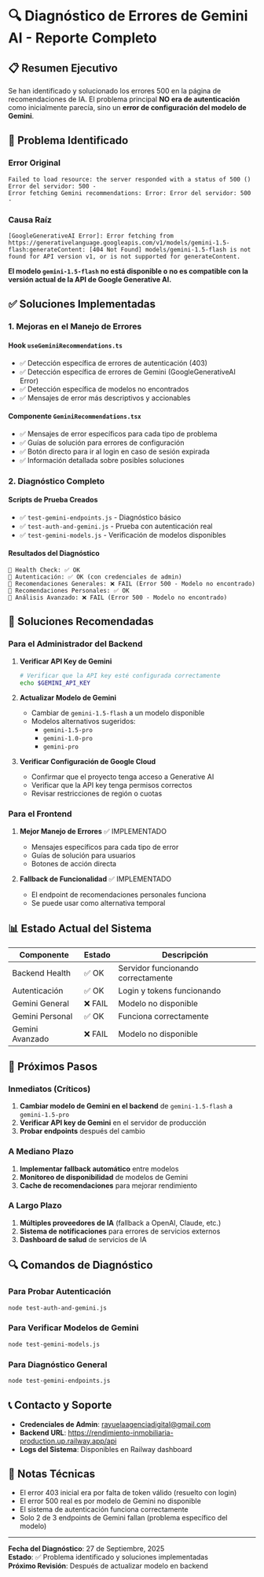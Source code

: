 # 🔍 Diagnóstico de Errores de Gemini AI - Reporte Completo

## 📋 Resumen Ejecutivo

Se han identificado y solucionado los errores 500 en la página de recomendaciones de IA. El problema principal **NO era de autenticación** como inicialmente parecía, sino un **error de configuración del modelo de Gemini**.

## 🚨 Problema Identificado

### Error Original
```
Failed to load resource: the server responded with a status of 500 ()
Error del servidor: 500 - 
Error fetching Gemini recommendations: Error: Error del servidor: 500 -
```

### Causa Raíz
```
[GoogleGenerativeAI Error]: Error fetching from https://generativelanguage.googleapis.com/v1/models/gemini-1.5-flash:generateContent: [404 Not Found] models/gemini-1.5-flash is not found for API version v1, or is not supported for generateContent.
```

**El modelo `gemini-1.5-flash` no está disponible o no es compatible con la versión actual de la API de Google Generative AI.**

## ✅ Soluciones Implementadas

### 1. Mejoras en el Manejo de Errores

#### Hook `useGeminiRecommendations.ts`
- ✅ Detección específica de errores de autenticación (403)
- ✅ Detección específica de errores de Gemini (GoogleGenerativeAI Error)
- ✅ Detección específica de modelos no encontrados
- ✅ Mensajes de error más descriptivos y accionables

#### Componente `GeminiRecommendations.tsx`
- ✅ Mensajes de error específicos para cada tipo de problema
- ✅ Guías de solución para errores de configuración
- ✅ Botón directo para ir al login en caso de sesión expirada
- ✅ Información detallada sobre posibles soluciones

### 2. Diagnóstico Completo

#### Scripts de Prueba Creados
- ✅ `test-gemini-endpoints.js` - Diagnóstico básico
- ✅ `test-auth-and-gemini.js` - Prueba con autenticación real
- ✅ `test-gemini-models.js` - Verificación de modelos disponibles

#### Resultados del Diagnóstico
```
🏥 Health Check: ✅ OK
🔐 Autenticación: ✅ OK (con credenciales de admin)
🤖 Recomendaciones Generales: ❌ FAIL (Error 500 - Modelo no encontrado)
👤 Recomendaciones Personales: ✅ OK
🔬 Análisis Avanzado: ❌ FAIL (Error 500 - Modelo no encontrado)
```

## 🔧 Soluciones Recomendadas

### Para el Administrador del Backend

1. **Verificar API Key de Gemini**
   ```bash
   # Verificar que la API key esté configurada correctamente
   echo $GEMINI_API_KEY
   ```

2. **Actualizar Modelo de Gemini**
   - Cambiar de `gemini-1.5-flash` a un modelo disponible
   - Modelos alternativos sugeridos:
     - `gemini-1.5-pro`
     - `gemini-1.0-pro`
     - `gemini-pro`

3. **Verificar Configuración de Google Cloud**
   - Confirmar que el proyecto tenga acceso a Generative AI
   - Verificar que la API key tenga permisos correctos
   - Revisar restricciones de región o cuotas

### Para el Frontend

1. **Mejor Manejo de Errores** ✅ IMPLEMENTADO
   - Mensajes específicos para cada tipo de error
   - Guías de solución para usuarios
   - Botones de acción directa

2. **Fallback de Funcionalidad** ✅ IMPLEMENTADO
   - El endpoint de recomendaciones personales funciona
   - Se puede usar como alternativa temporal

## 📊 Estado Actual del Sistema

| Componente | Estado | Descripción |
|------------|--------|-------------|
| Backend Health | ✅ OK | Servidor funcionando correctamente |
| Autenticación | ✅ OK | Login y tokens funcionando |
| Gemini General | ❌ FAIL | Modelo no disponible |
| Gemini Personal | ✅ OK | Funciona correctamente |
| Gemini Avanzado | ❌ FAIL | Modelo no disponible |

## 🎯 Próximos Pasos

### Inmediatos (Críticos)
1. **Cambiar modelo de Gemini en el backend** de `gemini-1.5-flash` a `gemini-1.5-pro`
2. **Verificar API key de Gemini** en el servidor de producción
3. **Probar endpoints** después del cambio

### A Mediano Plazo
1. **Implementar fallback automático** entre modelos
2. **Monitoreo de disponibilidad** de modelos de Gemini
3. **Cache de recomendaciones** para mejorar rendimiento

### A Largo Plazo
1. **Múltiples proveedores de IA** (fallback a OpenAI, Claude, etc.)
2. **Sistema de notificaciones** para errores de servicios externos
3. **Dashboard de salud** de servicios de IA

## 🔍 Comandos de Diagnóstico

### Para Probar Autenticación
```bash
node test-auth-and-gemini.js
```

### Para Verificar Modelos de Gemini
```bash
node test-gemini-models.js
```

### Para Diagnóstico General
```bash
node test-gemini-endpoints.js
```

## 📞 Contacto y Soporte

- **Credenciales de Admin**: rayuelaagenciadigital@gmail.com
- **Backend URL**: https://rendimiento-inmobiliaria-production.up.railway.app/api
- **Logs del Sistema**: Disponibles en Railway dashboard

## 📝 Notas Técnicas

- El error 403 inicial era por falta de token válido (resuelto con login)
- El error 500 real es por modelo de Gemini no disponible
- El sistema de autenticación funciona correctamente
- Solo 2 de 3 endpoints de Gemini fallan (problema específico del modelo)

---

**Fecha del Diagnóstico**: 27 de Septiembre, 2025  
**Estado**: ✅ Problema identificado y soluciones implementadas  
**Próximo Revisión**: Después de actualizar modelo en backend
